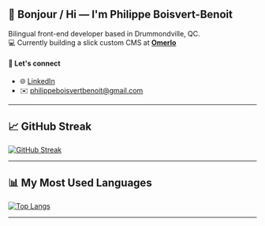 ## 👋 Bonjour / Hi — I'm Philippe Boisvert-Benoit

Bilingual front-end developer based in Drummondville, QC.  
💻 Currently building a slick custom CMS at [**Omerlo**](https://omerlo.com/) 

#### 💬 Let's connect

- 🌐 [LinkedIn](https://www.linkedin.com/in/philippeboisvertbenoit/)
- ✉️ philippeboisvertbenoit@gmail.com

---

## 📈 GitHub Streak

[![GitHub Streak](https://streak-stats.demolab.com/?user=Philboisvert&theme=tokyonight&hide_border=true&border_radius=10&fire=ff79c6&ring=82AAFF&currStreakNum=82AAFF&sideNums=FFB86C&sideLabels=50fa7b&dates=f8f8f2)](https://git.io/streak-stats)

---

## 📊 My Most Used Languages

[![Top Langs](https://github-readme-stats.vercel.app/api/top-langs/?username=Philboisvert&layout=compact&theme=tokyonight&hide_border=true&langs_count=8&count_private=true)](https://github.com/anuraghazra/github-readme-stats)

---
